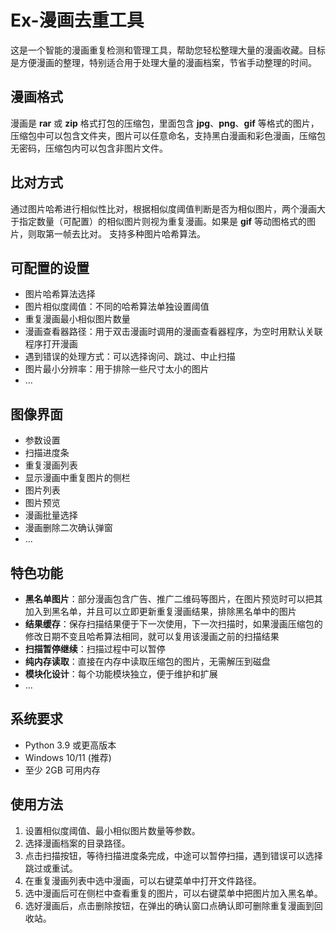 # Ex-漫画去重工具

这是一个智能的漫画重复检测和管理工具，帮助您轻松整理大量的漫画收藏。目标是方便漫画的整理，特别适合用于处理大量的漫画档案，节省手动整理的时间。

## 漫画格式

漫画是 **rar** 或 **zip** 格式打包的压缩包，里面包含 **jpg**、**png**、**gif** 等格式的图片，压缩包中可以包含文件夹，图片可以任意命名，支持黑白漫画和彩色漫画，压缩包无密码，压缩包内可以包含非图片文件。

## 比对方式

通过图片哈希进行相似性比对，根据相似度阈值判断是否为相似图片，两个漫画大于指定数量（可配置）的相似图片则视为重复漫画。如果是 **gif** 等动图格式的图片，则取第一帧去比对。
支持多种图片哈希算法。

## 可配置的设置

- 图片哈希算法选择
- 图片相似度阈值：不同的哈希算法单独设置阈值
- 重复漫画最小相似图片数量
- 漫画查看器路径：用于双击漫画时调用的漫画查看器程序，为空时用默认关联程序打开漫画
- 遇到错误的处理方式：可以选择询问、跳过、中止扫描
- 图片最小分辨率：用于排除一些尺寸太小的图片
- ...

## 图像界面

- 参数设置
- 扫描进度条
- 重复漫画列表
- 显示漫画中重复图片的侧栏
- 图片列表
- 图片预览
- 漫画批量选择
- 漫画删除二次确认弹窗
- ...

## 特色功能

- **黑名单图片**：部分漫画包含广告、推广二维码等图片，在图片预览时可以把其加入到黑名单，并且可以立即更新重复漫画结果，排除黑名单中的图片
- **结果缓存**：保存扫描结果便于下一次使用，下一次扫描时，如果漫画压缩包的修改日期不变且哈希算法相同，就可以复用该漫画之前的扫描结果
- **扫描暂停继续**：扫描过程中可以暂停
- **纯内存读取**：直接在内存中读取压缩包的图片，无需解压到磁盘
- **模块化设计**：每个功能模块独立，便于维护和扩展
- ...

## 系统要求
- Python 3.9 或更高版本
- Windows 10/11 (推荐)
- 至少 2GB 可用内存

## 使用方法

1. 设置相似度阈值、最小相似图片数量等参数。
2. 选择漫画档案的目录路径。
3. 点击扫描按钮，等待扫描进度条完成，中途可以暂停扫描，遇到错误可以选择跳过或重试。
4. 在重复漫画列表中选中漫画，可以右键菜单中打开文件路径。
5. 选中漫画后可在侧栏中查看重复的图片，可以右键菜单中把图片加入黑名单。
6. 选好漫画后，点击删除按钮，在弹出的确认窗口点确认即可删除重复漫画到回收站。